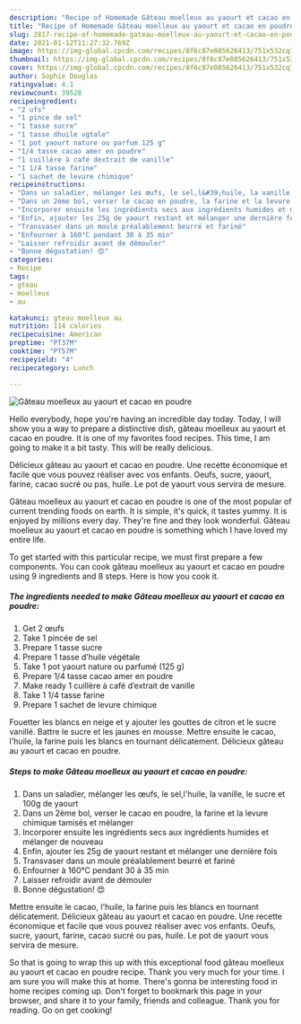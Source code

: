 ```yaml
---
description: "Recipe of Homemade Gâteau moelleux au yaourt et cacao en poudre"
title: "Recipe of Homemade Gâteau moelleux au yaourt et cacao en poudre"
slug: 2817-recipe-of-homemade-gateau-moelleux-au-yaourt-et-cacao-en-poudre
date: 2021-01-12T11:27:32.769Z
image: https://img-global.cpcdn.com/recipes/8f6c87e085626413/751x532cq70/gateau-moelleux-au-yaourt-et-cacao-en-poudre-photo-principale-de-la-recette.jpg
thumbnail: https://img-global.cpcdn.com/recipes/8f6c87e085626413/751x532cq70/gateau-moelleux-au-yaourt-et-cacao-en-poudre-photo-principale-de-la-recette.jpg
cover: https://img-global.cpcdn.com/recipes/8f6c87e085626413/751x532cq70/gateau-moelleux-au-yaourt-et-cacao-en-poudre-photo-principale-de-la-recette.jpg
author: Sophie Douglas
ratingvalue: 4.1
reviewcount: 39528
recipeingredient:
- "2 ufs"
- "1 pince de sel"
- "1 tasse sucre"
- "1 tasse dhuile vgtale"
- "1 pot yaourt nature ou parfum 125 g"
- "1/4 tasse cacao amer en poudre"
- "1 cuillère à café dextrait de vanille"
- "1 1/4 tasse farine"
- "1 sachet de levure chimique"
recipeinstructions:
- "Dans un saladier, mélanger les œufs, le sel,l&#39;huile, la vanille, le sucre et 100g de yaourt"
- "Dans un 2ème bol, verser le cacao en poudre, la farine et la levure chimique tamisés et mélanger"
- "Incorporer ensuite les ingrédients secs aux ingrédients humides et mélanger de nouveau"
- "Enfin, ajouter les 25g de yaourt restant et mélanger une dernière fois"
- "Transvaser dans un moule préalablement beurré et fariné"
- "Enfourner à 160°C pendant 30 à 35 min"
- "Laisser refroidir avant de démouler"
- "Bonne dégustation! 😍"
categories:
- Recipe
tags:
- gteau
- moelleux
- au

katakunci: gteau moelleux au 
nutrition: 114 calories
recipecuisine: American
preptime: "PT37M"
cooktime: "PT57M"
recipeyield: "4"
recipecategory: Lunch

---
```



![Gâteau moelleux au yaourt et cacao en poudre](https://img-global.cpcdn.com/recipes/8f6c87e085626413/751x532cq70/gateau-moelleux-au-yaourt-et-cacao-en-poudre-photo-principale-de-la-recette.jpg)

Hello everybody, hope you're having an incredible day today. Today, I will show you a way to prepare a distinctive dish, gâteau moelleux au yaourt et cacao en poudre. It is one of my favorites food recipes. This time, I am going to make it a bit tasty. This will be really delicious.

Délicieux gâteau au yaourt et cacao en poudre. Une recette économique et facile que vous pouvez réaliser avec vos enfants. Oeufs, sucre, yaourt, farine, cacao sucré ou pas, huile. Le pot de yaourt vous servira de mesure.

Gâteau moelleux au yaourt et cacao en poudre is one of the most popular of current trending foods on earth. It is simple, it's quick, it tastes yummy. It is enjoyed by millions every day. They're fine and they look wonderful. Gâteau moelleux au yaourt et cacao en poudre is something which I have loved my entire life.


To get started with this particular recipe, we must first prepare a few components. You can cook gâteau moelleux au yaourt et cacao en poudre using 9 ingredients and 8 steps. Here is how you cook it.

<!--inarticleads1-->

##### The ingredients needed to make Gâteau moelleux au yaourt et cacao en poudre:

1. Get 2 œufs
1. Take 1 pincée de sel
1. Prepare 1 tasse sucre
1. Prepare 1 tasse d’huile végétale
1. Take 1 pot yaourt nature ou parfumé (125 g)
1. Prepare 1/4 tasse cacao amer en poudre
1. Make ready 1 cuillère à café d’extrait de vanille
1. Take 1 1/4 tasse farine
1. Prepare 1 sachet de levure chimique


Fouetter les blancs en neige et y ajouter les gouttes de citron et le sucre vanillé. Battre le sucre et les jaunes en mousse. Mettre ensuite le cacao, l&#39;huile, la farine puis les blancs en tournant délicatement. Délicieux gâteau au yaourt et cacao en poudre. 

<!--inarticleads2-->

##### Steps to make Gâteau moelleux au yaourt et cacao en poudre:

1. Dans un saladier, mélanger les œufs, le sel,l&#39;huile, la vanille, le sucre et 100g de yaourt
1. Dans un 2ème bol, verser le cacao en poudre, la farine et la levure chimique tamisés et mélanger
1. Incorporer ensuite les ingrédients secs aux ingrédients humides et mélanger de nouveau
1. Enfin, ajouter les 25g de yaourt restant et mélanger une dernière fois
1. Transvaser dans un moule préalablement beurré et fariné
1. Enfourner à 160°C pendant 30 à 35 min
1. Laisser refroidir avant de démouler
1. Bonne dégustation! 😍


Mettre ensuite le cacao, l&#39;huile, la farine puis les blancs en tournant délicatement. Délicieux gâteau au yaourt et cacao en poudre. Une recette économique et facile que vous pouvez réaliser avec vos enfants. Oeufs, sucre, yaourt, farine, cacao sucré ou pas, huile. Le pot de yaourt vous servira de mesure. 

So that is going to wrap this up with this exceptional food gâteau moelleux au yaourt et cacao en poudre recipe. Thank you very much for your time. I am sure you will make this at home. There's gonna be interesting food in home recipes coming up. Don't forget to bookmark this page in your browser, and share it to your family, friends and colleague. Thank you for reading. Go on get cooking!
